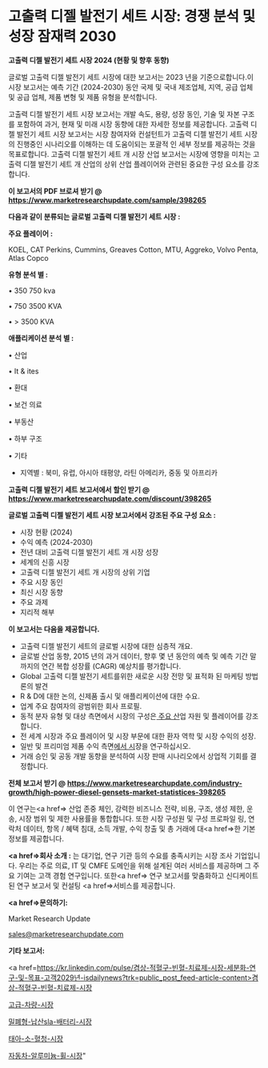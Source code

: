 # 고출력 디젤 발전기 세트 시장: 경쟁 분석 및 성장 잠재력 2030

<strong>고출력 디젤 발전기 세트 시장 2024 (현황 및 향후 동향)</strong>

글로벌 고출력 디젤 발전기 세트 시장에 대한 보고서는 2023 년을 기준으로합니다.이 시장 보고서는 예측 기간 (2024-2030) 동안 국제 및 국내 제조업체, 지역, 공급 업체 및 공급 업체, 제품 변형 및 제품 유형을 분석합니다.

고출력 디젤 발전기 세트 시장 보고서는 개발 속도, 용량, 성장 동인, 기술 및 자본 구조를 포함하여 과거, 현재 및 미래 시장 동향에 대한 자세한 정보를 제공합니다. 고출력 디젤 발전기 세트 시장 보고서는 시장 참여자와 컨설턴트가 고출력 디젤 발전기 세트 시장의 진행중인 시나리오를 이해하는 데 도움이되는 포괄적 인 세부 정보를 제공하는 것을 목표로합니다. 고출력 디젤 발전기 세트 개 시장 산업 보고서는 시장에 영향을 미치는 고출력 디젤 발전기 세트 개 산업의 상위 산업 플레이어와 관련된 중요한 구성 요소를 강조합니다.



<strong>이 보고서의 PDF 브로셔 받기 @ <a href=https://www.marketresearchupdate.com/sample/398265>https://www.marketresearchupdate.com/sample/398265</a></strong>



<strong>다음과 같이 분류되는 글로벌 고출력 디젤 발전기 세트 시장 :</strong>



<strong>주요 플레이어 :</strong>

KOEL, CAT Perkins, Cummins, Greaves Cotton, MTU, Aggreko, Volvo Penta, Atlas Copco



<strong>유형 분석 별 :</strong>

• 350 750 kva

• 750 3500 KVA

• > 3500 KVA



<strong>애플리케이션 분석 별 :</strong>

• 산업

• It & ites

• 환대

• 보건 의료

• 부동산

• 하부 구조

• 기타

<ul>
  <li>지역별 : 북미, 유럽, 아시아 태평양, 라틴 아메리카, 중동 및 아프리카</li>
</ul>


<strong>고출력 디젤 발전기 세트 보고서에서 할인 받기 @ <a href=https://www.marketresearchupdate.com/discount/398265>https://www.marketresearchupdate.com/discount/398265</a></strong>



<strong>글로벌 고출력 디젤 발전기 세트 시장 보고서에서 강조된 주요 구성 요소 :</strong>
<ul>
  <li>시장 현황 (2024)</li>
  <li>수익 예측 (2024-2030)</li>
  <li>전년 대비 고출력 디젤 발전기 세트 개 시장 성장</li>
  <li>세계의 신흥 시장</li>
  <li>고출력 디젤 발전기 세트 개 시장의 상위 기업</li>
  <li>주요 시장 동인</li>
  <li>최신 시장 동향</li>
  <li>주요 과제</li>
  <li>지리적 해부</li>
</ul>


<strong>이 보고서는 다음을 제공합니다.</strong>
<ul>
  <li>고출력 디젤 발전기 세트의 글로벌 시장에 대한 심층적 개요.</li>
  <li>글로벌 산업 동향, 2015 년의 과거 데이터, 향후 몇 년 동안의 예측 및 예측 기간 말까지의 연간 복합 성장률 (CAGR) 예상치를 평가합니다.</li>
  <li>Global 고출력 디젤 발전기 세트를위한 새로운 시장 전망 및 표적화 된 마케팅 방법론의 발견</li>
  <li>R &amp; D에 대한 논의, 신제품 출시 및 애플리케이션에 대한 수요.</li>
  <li>업계 주요 참여자의 광범위한 회사 프로필.</li>
  <li>동적 분자 유형 및 대상 측면에서 시장의 구성은<a href=> 주요 산</a>업 자원 및 플레이어를 강조합니다.</li>
  <li>전 세계 시장과 주요 플레이어 및 시장 부문에 대한 환자 역학 및 시장 수익의 성장.</li>
  <li>일반 및 프리미엄 제품 수익 측면<a href=>에서 시</a>장을 연구하십시오.</li>
  <li>거래 승인 및 공동 개발 동향을 분석하여 시장 판매 시나리오에서 상업적 기회를 결정합니다.</li>
</ul>



<strong>전체 보고서 받기 @ <a href=https://www.marketresearchupdate.com/industry-growth/high-power-diesel-gensets-market-statistices-398265>https://www.marketresearchupdate.com/industry-growth/high-power-diesel-gensets-market-statistices-398265</a></strong>

이 연구는<a href=> 산업 존중</a> 체인, 강력한 비즈니스 전략, 비용, 구조, 생성 제한, 운송, 시장 범위 및 제한 사용률을 통합합니다. 또한 시장 구성원 및 구성 프로파일 링, 연락처 데이터, 항목 / 혜택 침대, 소득 개발, 수익 창출 및 총 거래에 대<a href=>한 기본 </a>정보를 제공합니다.



<strong><a href=>회사 소</a>개 :</strong>
는 대기업, 연구 기관 등의 수요를 충족시키는 시장 조사 기업입니다. 우리는 주로 의료, IT 및 CMFE 도메인을 위해 설계된 여러 서비스를 제공하며 그 주요 기여는 고객 경험 연구입니다. 또한<a href=> 연구 보</a>고서를 맞춤화하고 신디케이트 된 연구 보고서 및 컨설팅 <a href=>서비스</a>를 제공합니다.



<strong><a href=>문의하기:</a></strong>

Market Research Update

sales@marketresearchupdate.com



<strong>기타 보고서:</strong>

<a href=https://kr.linkedin.com/pulse/겸상-적혈구-빈혈-치료제-시장-세분화-연구-및-목표-고객2029년-isdailynews?trk=public_post_feed-article-content>겸상-적혈구-빈혈-치료제-시장</a>

<a href=https://www.linkedin.com/pulse/고급-차량-시장-진입-전략-및-위험-평가2029년-consumer-connection-compendium-ana/>고급-차량-시장</a>

<a href=https://www.linkedin.com/pulse/밀폐형-납산sla-배터리-시장-세분화-연구-및-목표-고객2029년-otxif/>밀폐형-납산sla-배터리-시장</a>

<a href=https://www.linkedin.com/pulse/태아-소-혈청-시장-현재-및-미래-성장-2029-consumer-connection-chronicles-24--nl2ff/>태아-소-혈청-시장</a>

<a href=https://www.linkedin.com/pulse/자동차-알루미늄-휠-시장-진입-전략-및-위험-평가2030년-survey-savvy-insights-360-analysis-v160c/>자동차-알루미늄-휠-시장</a>"
